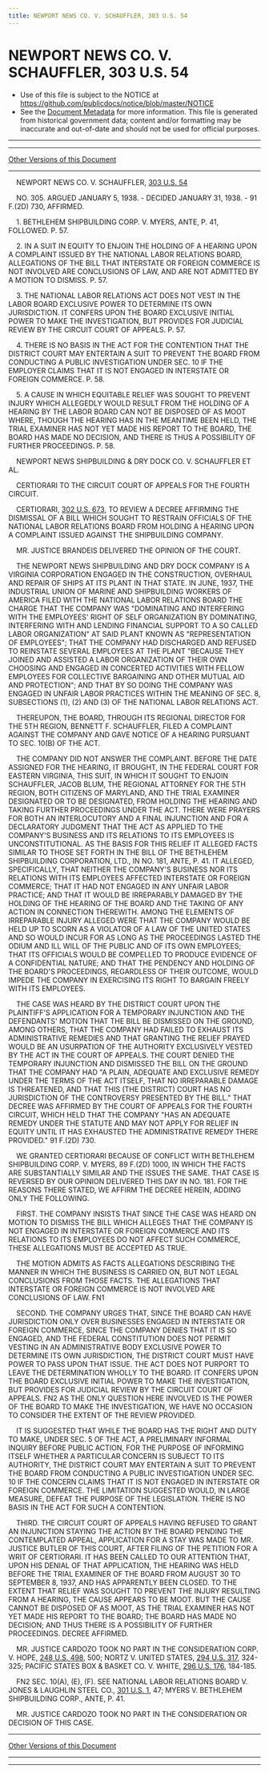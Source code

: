 ```yaml
---
title: NEWPORT NEWS CO. V. SCHAUFFLER, 303 U.S. 54
---
```


# NEWPORT NEWS CO. V. SCHAUFFLER, 303 U.S. 54

* Use of this file is subject to the NOTICE at https://github.com/publicdocs/notice/blob/master/NOTICE
* See the [Document Metadata](../../../index.md) for more information.
  This file is generated from historical government data; content and/or formatting may be inaccurate and out-of-date and should not be used for official purposes.

----------
----------

[Other Versions of this Document](https://publicdocs.github.io/go/links?ns=uslm-x&ref=%2Fus%2Fcourts%2Fscotus%2FusReporter%2F303%2F54)

----------

    NEWPORT NEWS CO. V. SCHAUFFLER, [303 U.S. 54][/us/courts/scotus/usReporter/303/54]

    NO. 305.  ARGUED JANUARY 5, 1938.  - DECIDED JANUARY 31, 1938.  - 91 F.(2D) 730, AFFIRMED.

    1.  BETHLEHEM SHIPBUILDING CORP. V. MYERS, ANTE, P. 41, FOLLOWED.  P. 57.

    2.  IN A SUIT IN EQUITY TO ENJOIN THE HOLDING OF A HEARING UPON A COMPLAINT ISSUED BY THE NATIONAL LABOR RELATIONS BOARD, ALLEGATIONS OF THE BILL THAT INTERSTATE OR FOREIGN COMMERCE IS NOT INVOLVED ARE CONCLUSIONS OF LAW, AND ARE NOT ADMITTED BY A MOTION TO DISMISS.  P. 57.

    3.  THE NATIONAL LABOR RELATIONS ACT DOES NOT VEST IN THE LABOR BOARD EXCLUSIVE POWER TO DETERMINE ITS OWN JURISDICTION.  IT CONFERS UPON THE BOARD EXCLUSIVE INITIAL POWER TO MAKE THE INVESTIGATION, BUT PROVIDES FOR JUDICIAL REVIEW BY THE CIRCUIT COURT OF APPEALS.  P. 57.

    4.  THERE IS NO BASIS IN THE ACT FOR THE CONTENTION THAT THE DISTRICT COURT MAY ENTERTAIN A SUIT TO PREVENT THE BOARD FROM CONDUCTING A PUBLIC INVESTIGATION UNDER SEC. 10 IF THE EMPLOYER CLAIMS THAT IT IS NOT ENGAGED IN INTERSTATE OR FOREIGN COMMERCE.  P. 58.

    5.  A CAUSE IN WHICH EQUITABLE RELIEF WAS SOUGHT TO PREVENT INJURY WHICH ALLEGEDLY WOULD RESULT FROM THE HOLDING OF A HEARING BY THE LABOR BOARD CAN NOT BE DISPOSED OF AS MOOT WHERE, THOUGH THE HEARING HAS IN THE MEANTIME BEEN HELD, THE TRIAL EXAMINER HAS NOT YET MADE HIS REPORT TO THE BOARD, THE BOARD HAS MADE NO DECISION, AND THERE IS THUS A POSSIBILITY OF FURTHER PROCEEDINGS.  P. 58.

    NEWPORT NEWS SHIPBUILDING & DRY DOCK CO. V. SCHAUFFLER ET AL.

    CERTIORARI TO THE CIRCUIT COURT OF APPEALS FOR THE FOURTH CIRCUIT.

    CERTIORARI, [302 U.S. 673][/us/courts/scotus/usReporter/302/673], TO REVIEW A DECREE AFFIRMING THE DISMISSAL OF A BILL WHICH SOUGHT TO RESTRAIN OFFICIALS OF THE NATIONAL LABOR RELATIONS BOARD FROM HOLDING A HEARING UPON A COMPLAINT ISSUED AGAINST THE SHIPBUILDING COMPANY.

    MR. JUSTICE BRANDEIS DELIVERED THE OPINION OF THE COURT.

    THE NEWPORT NEWS SHIPBUILDING AND DRY DOCK COMPANY IS A VIRGINIA CORPORATION ENGAGED IN THE CONSTRUCTION, OVERHAUL AND REPAIR OF SHIPS AT ITS PLANT IN THAT STATE.  IN JUNE, 1937, THE INDUSTRIAL UNION OF MARINE AND SHIPBUILDING WORKERS OF AMERICA FILED WITH THE NATIONAL LABOR RELATIONS BOARD THE CHARGE THAT THE COMPANY WAS "DOMINATING AND INTERFERING WITH THE EMPLOYEES' RIGHT OF SELF ORGANIZATION BY DOMINATING, INTERFERING WITH AND LENDING FINANCIAL SUPPORT TO A SO CALLED LABOR ORGANIZATION" AT SAID PLANT KNOWN AS "REPRESENTATION OF EMPLOYEES"; THAT THE COMPANY HAD DISCHARGED AND REFUSED TO REINSTATE SEVERAL EMPLOYEES AT THE PLANT "BECAUSE THEY JOINED AND ASSISTED A LABOR ORGANIZATION OF THEIR OWN CHOOSING AND ENGAGED IN CONCERTED ACTIVITIES WITH FELLOW EMPLOYEES FOR COLLECTIVE BARGAINING AND OTHER MUTUAL AID AND PROTECTION"; AND THAT BY SO DOING THE COMPANY WAS ENGAGED IN UNFAIR LABOR PRACTICES WITHIN THE MEANING OF SEC. 8, SUBSECTIONS (1), (2) AND (3) OF THE NATIONAL LABOR RELATIONS ACT.

    THEREUPON, THE BOARD, THROUGH ITS REGIONAL DIRECTOR FOR THE 5TH REGION, BENNETT F. SCHAUFFLER, FILED A COMPLAINT AGAINST THE COMPANY AND GAVE NOTICE OF A HEARING PURSUANT TO SEC. 10(B) OF THE ACT.

    THE COMPANY DID NOT ANSWER THE COMPLAINT.  BEFORE THE DATE ASSIGNED FOR THE HEARING, IT BROUGHT, IN THE FEDERAL COURT FOR EASTERN VIRGINIA, THIS SUIT, IN WHICH IT SOUGHT TO ENJOIN SCHAUFFLER, JACOB BLUM, THE REGIONAL ATTORNEY FOR THE 5TH REGION, BOTH CITIZENS OF MARYLAND, AND THE TRIAL EXAMINER DESIGNATED OR TO BE DESIGNATED, FROM HOLDING THE HEARING AND TAKING FURTHER PROCEEDINGS UNDER THE ACT.  THERE WERE PRAYERS FOR BOTH AN INTERLOCUTORY AND A FINAL INJUNCTION AND FOR A DECLARATORY JUDGMENT THAT THE ACT AS APPLIED TO THE COMPANY'S BUSINESS AND ITS RELATIONS TO ITS EMPLOYEES IS UNCONSTITUTIONAL.  AS THE BASIS FOR THIS RELIEF IT ALLEGED FACTS SIMILAR TO THOSE SET FORTH IN THE BILL OF THE BETHLEHEM SHIPBUILDING CORPORATION, LTD., IN NO. 181, ANTE, P. 41.  IT ALLEGED, SPECIFICALLY, THAT NEITHER THE COMPANY'S BUSINESS NOR ITS RELATIONS WITH ITS EMPLOYEES AFFECTED INTERSTATE OR FOREIGN COMMERCE; THAT IT HAD NOT ENGAGED IN ANY UNFAIR LABOR PRACTICE; AND THAT IT WOULD BE IRREPARABLY DAMAGED BY THE HOLDING OF THE HEARING OF THE BOARD AND THE TAKING OF ANY ACTION IN CONNECTION THEREWITH.  AMONG THE ELEMENTS OF IRREPARABLE INJURY ALLEGED WERE THAT THE COMPANY WOULD BE HELD UP TO SCORN AS A VIOLATOR OF A LAW OF THE UNITED STATES AND SO WOULD INCUR FOR AS LONG AS THE PROCEEDINGS LASTED THE ODIUM AND ILL WILL OF THE PUBLIC AND OF ITS OWN EMPLOYEES; THAT ITS OFFICIALS WOULD BE COMPELLED TO PRODUCE EVIDENCE OF A CONFIDENTIAL NATURE; AND THAT THE PENDENCY AND HOLDING OF THE BOARD'S PROCEEDINGS, REGARDLESS OF THEIR OUTCOME, WOULD IMPEDE THE COMPANY IN EXERCISING ITS RIGHT TO BARGAIN FREELY WITH ITS EMPLOYEES.

    THE CASE WAS HEARD BY THE DISTRICT COURT UPON THE PLAINTIFF'S APPLICATION FOR A TEMPORARY INJUNCTION AND THE DEFENDANTS' MOTION THAT THE BILL BE DISMISSED ON THE GROUND, AMONG OTHERS, THAT THE COMPANY HAD FAILED TO EXHAUST ITS ADMINISTRATIVE REMEDIES AND THAT GRANTING THE RELIEF PRAYED WOULD BE AN USURPATION OF THE AUTHORITY EXCLUSIVELY VESTED BY THE ACT IN THE COURT OF APPEALS.  THE COURT DENIED THE TEMPORARY INJUNCTION AND DISMISSED THE BILL ON THE GROUND THAT THE COMPANY HAD "A PLAIN, ADEQUATE AND EXCLUSIVE REMEDY UNDER THE TERMS OF THE ACT ITSELF, THAT NO IRREPARABLE DAMAGE IS THREATENED, AND THAT THIS (THE DISTRICT) COURT HAS NO JURISDICTION OF THE CONTROVERSY PRESENTED BY THE BILL."  THAT DECREE WAS AFFIRMED BY THE COURT OF APPEALS FOR THE FOURTH CIRCUIT, WHICH HELD THAT THE COMPANY "HAS AN ADEQUATE REMEDY UNDER THE STATUTE AND MAY NOT APPLY FOR RELIEF IN EQUITY UNTIL IT HAS EXHAUSTED THE ADMINISTRATIVE REMEDY THERE PROVIDED."  91 F.(2D) 730.

    WE GRANTED CERTIORARI BECAUSE OF CONFLICT WITH BETHLEHEM SHIPBUILDING CORP. V. MYERS, 89 F.(2D) 1000, IN WHICH THE FACTS ARE SUBSTANTIALLY SIMILAR AND THE ISSUES THE SAME.  THAT CASE IS REVERSED BY OUR OPINION DELIVERED THIS DAY IN NO. 181.  FOR THE REASONS THERE STATED, WE AFFIRM THE DECREE HEREIN, ADDING ONLY THE FOLLOWING.

    FIRST.  THE COMPANY INSISTS THAT SINCE THE CASE WAS HEARD ON MOTION TO DISMISS THE BILL WHICH ALLEGES THAT THE COMPANY IS NOT ENGAGED IN INTERSTATE OR FOREIGN COMMERCE AND ITS RELATIONS TO ITS EMPLOYEES DO NOT AFFECT SUCH COMMERCE, THESE ALLEGATIONS MUST BE ACCEPTED AS TRUE.

    THE MOTION ADMITS AS FACTS ALLEGATIONS DESCRIBING THE MANNER IN WHICH THE BUSINESS IS CARRIED ON, BUT NOT LEGAL CONCLUSIONS FROM THOSE FACTS.  THE ALLEGATIONS THAT INTERSTATE OR FOREIGN COMMERCE IS NOT INVOLVED ARE CONCLUSIONS OF LAW.  FN1

    SECOND.  THE COMPANY URGES THAT, SINCE THE BOARD CAN HAVE JURISDICTION ONLY OVER BUSINESSES ENGAGED IN INTERSTATE OR FOREIGN COMMERCE, SINCE THE COMPANY DENIES THAT IT IS SO ENGAGED, AND THE FEDERAL CONSTITUTION DOES NOT PERMIT VESTING IN AN ADMINISTRATIVE BODY EXCLUSIVE POWER TO DETERMINE ITS OWN JURISDICTION, THE DISTRICT COURT MUST HAVE POWER TO PASS UPON THAT ISSUE.  THE ACT DOES NOT PURPORT TO LEAVE THE DETERMINATION WHOLLY TO THE BOARD.  IT CONFERS UPON THE BOARD EXCLUSIVE INITIAL POWER TO MAKE THE INVESTIGATION, BUT PROVIDES FOR JUDICIAL REVIEW BY THE CIRCUIT COURT OF APPEALS.  FN2  AS THE ONLY QUESTION HERE INVOLVED IS THE POWER OF THE BOARD TO MAKE THE INVESTIGATION, WE HAVE NO OCCASION TO CONSIDER THE EXTENT OF THE REVIEW PROVIDED.

    IT IS SUGGESTED THAT WHILE THE BOARD HAS THE RIGHT AND DUTY TO MAKE, UNDER SEC. 5 OF THE ACT, A PRELIMINARY INFORMAL INQUIRY BEFORE PUBLIC ACTION, FOR THE PURPOSE OF INFORMING ITSELF WHETHER A PARTICULAR CONCERN IS SUBJECT TO ITS AUTHORITY, THE DISTRICT COURT MAY ENTERTAIN A SUIT TO PREVENT THE BOARD FROM CONDUCTING A PUBLIC INVESTIGATION UNDER SEC. 10 IF THE CONCERN CLAIMS THAT IT IS NOT ENGAGED IN INTERSTATE OR FOREIGN COMMERCE.  THE LIMITATION SUGGESTED WOULD, IN LARGE MEASURE, DEFEAT THE PURPOSE OF THE LEGISLATION.  THERE IS NO BASIS IN THE ACT FOR SUCH A CONTENTION.

    THIRD.  THE CIRCUIT COURT OF APPEALS HAVING REFUSED TO GRANT AN INJUNCTION STAYING THE ACTION BY THE BOARD PENDING THE CONTEMPLATED APPEAL, APPLICATION FOR A STAY WAS MADE TO MR. JUSTICE BUTLER OF THIS COURT, AFTER FILING OF THE PETITION FOR A WRIT OF CERTIORARI.  IT HAS BEEN CALLED TO OUR ATTENTION THAT, UPON HIS DENIAL OF THAT APPLICATION, THE HEARING WAS HELD BEFORE THE TRIAL EXAMINER OF THE BOARD FROM AUGUST 30 TO SEPTEMBER 8, 1937, AND HAS APPARENTLY BEEN CLOSED.  TO THE EXTENT THAT RELIEF WAS SOUGHT TO PREVENT THE INJURY RESULTING FROM A HEARING, THE CAUSE APPEARS TO BE MOOT.  BUT THE CAUSE CANNOT BE DISPOSED OF AS MOOT, AS THE TRIAL EXAMINER HAS NOT YET MADE HIS REPORT TO THE BOARD; THE BOARD HAS MADE NO DECISION; AND THUS THERE IS A POSSIBILITY OF FURTHER PROCEEDINGS.  DECREE AFFIRMED.

    MR. JUSTICE CARDOZO TOOK NO PART IN THE CONSIDERATION CORP. V. HOPE, [248 U.S. 498][/us/courts/scotus/usReporter/248/498], 500; NORTZ V. UNITED STATES, [294 U.S. 317][/us/courts/scotus/usReporter/294/317], 324-325; PACIFIC STATES BOX & BASKET CO. V. WHITE, [296 U.S. 176][/us/courts/scotus/usReporter/296/176], 184-185.

    FN2  SEC. 10(A), (E), (F).  SEE NATIONAL LABOR RELATIONS BOARD V. JONES & LAUGHLIN STEEL CO., [301 U.S. 1][/us/courts/scotus/usReporter/301/1], 47; MYERS V. BETHLEHEM SHIPBUILDING CORP., ANTE, P. 41.

    MR. JUSTICE CARDOZO TOOK NO PART IN THE CONSIDERATION OR DECISION OF THIS CASE.

----------

[Other Versions of this Document](https://publicdocs.github.io/go/links?ns=uslm-x&ref=%2Fus%2Fcourts%2Fscotus%2FusReporter%2F303%2F54)

----------
----------

[/us/courts/scotus/usReporter/303/54]: https://publicdocs.github.io/go/links?ns=uslm-x&ref=%2Fus%2Fcourts%2Fscotus%2FusReporter%2F303%2F54
[/us/courts/scotus/usReporter/302/673]: https://publicdocs.github.io/go/links?ns=uslm-x&ref=%2Fus%2Fcourts%2Fscotus%2FusReporter%2F302%2F673
[/us/courts/scotus/usReporter/248/498]: https://publicdocs.github.io/go/links?ns=uslm-x&ref=%2Fus%2Fcourts%2Fscotus%2FusReporter%2F248%2F498
[/us/courts/scotus/usReporter/294/317]: https://publicdocs.github.io/go/links?ns=uslm-x&ref=%2Fus%2Fcourts%2Fscotus%2FusReporter%2F294%2F317
[/us/courts/scotus/usReporter/296/176]: https://publicdocs.github.io/go/links?ns=uslm-x&ref=%2Fus%2Fcourts%2Fscotus%2FusReporter%2F296%2F176
[/us/courts/scotus/usReporter/301/1]: https://publicdocs.github.io/go/links?ns=uslm-x&ref=%2Fus%2Fcourts%2Fscotus%2FusReporter%2F301%2F1


